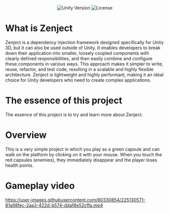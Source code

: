 <p align="center">
    <img src="https://img.shields.io/badge/Unity%20Version-2021.3.5f1-success" alt="Unity Version">
    <img src="https://img.shields.io/badge/License-NONE-success" alt="License">
</p>

# What is Zenject
Zenject is a dependency injection framework designed specifically for Unity 3D, but it can also be used outside of Unity. It enables developers to break down their application into smaller, loosely coupled components with clearly defined responsibilities, and then easily combine and configure these components in various ways. This approach makes it simpler to write, reuse, refactor, and test code, resulting in a scalable and highly flexible architecture. Zenject is lightweight and highly performant, making it an ideal choice for Unity developers who need to create complex applications.

# The essence of this project
The essence of this project is to try and learn more about Zenject.

# Overview
This is a very simple project in which you play as a green capsule and can walk on the platform by clicking on it with your mouse. When you touch the red capsules (enemies), they immediately disappear and the player loses health points.

# Gameplay video
https://user-images.githubusercontent.com/80330854/225130571-81a98fec-2aa3-422d-b574-ddaf8e52cffa.mp4

